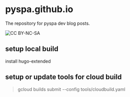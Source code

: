 # pyspa.github.io

The repository for pyspa dev blog posts.

![CC BY-NC-SA](https://licensebuttons.net/l/by-nc-sa/4.0/88x31.png)

## setup local build

install hugo-extended

## setup or update tools for cloud build

> gcloud builds submit --config tools/cloudbuild.yaml
